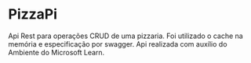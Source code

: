 # PizzaPi
Api Rest para operações CRUD de uma pizzaria. Foi utilizado o cache na memória e especificação por swagger. Api realizada com auxílio do Ambiente do Microsoft Learn.
